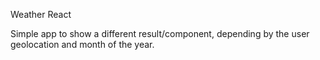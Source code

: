 Weather React

Simple app to show a different result/component, depending by the user geolocation and month of the year.
